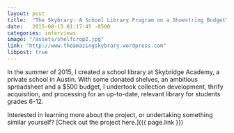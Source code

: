 ```yaml
---
layout: post
title:  "The Skybrary: A School Library Program on a Shoestring Budget"
date:   2015-08-15 01:17:45 -0500
categories: interviews
image: "/assets/shelfcrop2.jpg"
link: "http://www.theamazingskybrary.wordpress.com"
libpost: true
---
```


In the summer of 2015, I created a school library at Skybridge Academy, a private school in Austin. With some donated shelves, an ambitious spreadsheet and a $500 budget, I undertook collection development, thrify acquisition, and processing for an up-to-date, relevant library for students grades 6-12.

Interested in learning more about the project, or undertaking something similar yourself? [Check out the project here.]({{ page.link }})

